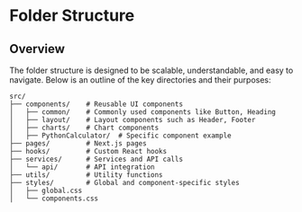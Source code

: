 # Folder Structure

## Overview

The folder structure is designed to be scalable, understandable, and easy to navigate. Below is an outline of the key directories and their purposes:

```plaintext
src/
├── components/    # Reusable UI components
│   ├── common/    # Commonly used components like Button, Heading
│   ├── layout/    # Layout components such as Header, Footer
│   ├── charts/    # Chart components
│   ├── PythonCalculator/  # Specific component example
├── pages/         # Next.js pages
├── hooks/         # Custom React hooks
├── services/      # Services and API calls
│   └── api/       # API integration
├── utils/         # Utility functions
├── styles/        # Global and component-specific styles
│   ├── global.css
│   └── components.css
```
